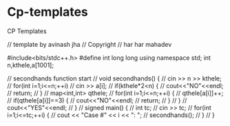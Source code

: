 # Cp-templates
CP Templates


// template by avinash jha 
// Copyright
// har har mahadev



#include<bits/stdc++.h>
#define int long long
using namespace std;
int n,kthele,a[1001];

// secondhands function start
// void secondhands() {
//   cin >> n >> kthele;
//   for(int i=1;i<=n;++i)
//     cin >> a[i];
//   if(kthele*2<n) {
//     cout<<"NO"<<endl;
//     return;
//   }
//   map<int,int> qthele;
//   for(int i=1;i<=n;++i) {
//     qthele[a[i]]++;
//     if(qthele[a[i]]==3) {
//       cout<<"NO"<<endl;
//       return;
//     }
//   }
//   cout<<"YES"<<endl;
// }
// signed main() {
//   int tc;
//   cin >> tc;
//   for(int i=1;i<=tc;++i) {
//     cout << "Case #" << i << ": ";
//     secondhands();
//   }
// }


    



    


